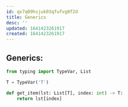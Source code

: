 ```yaml
---
id: qx7q09hsjuk03qfufvg0f2d
title: Generics
desc: ''
updated: 1641423261917
created: 1641423261917
---
```



## Generics:

```python
from typing import TypeVar, List

T = TypeVar('T')

def get_item(lst: List[T], index: int) -> T:
	return lst[index]
```
